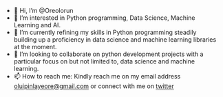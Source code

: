 - 👋 Hi, I’m @Oreolorun
- 👀 I’m interested in Python programming, Data Science, Machine Learning and AI. 
- 🌱 I’m currently refining my skills in Python programming steadily building up a proficiency in data science and machine learning libraries at the moment. 
- 💞️ I’m looking to collaborate on python development projects with a particular focus on but not limited to, data science and machine learning. 
- 📫 How to reach me: Kindly reach me on my email address oluipinlayeore@gmail.com or connect with me on [twitter](http://twitter.com/the_oreolorun) 

<!---
Oreolorun/Oreolorun is a ✨ special ✨ repository because its `README.md` (this file) appears on your GitHub profile.
You can click the Preview link to take a look at your changes.
--->
